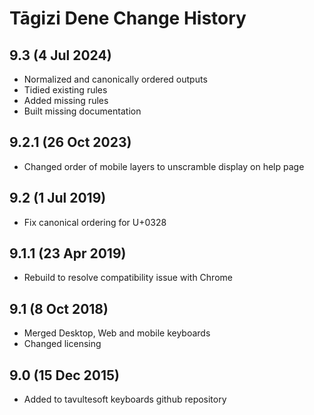 Tāgizi Dene Change History
============================
9.3 (4 Jul 2024)
-----------------
* Normalized and canonically ordered outputs
* Tidied existing rules
* Added missing rules
* Built missing documentation

9.2.1 (26 Oct 2023)
-----------------
* Changed order of mobile layers to unscramble display on help page

9.2 (1 Jul 2019)
-----------------
* Fix canonical ordering for U+0328

9.1.1 (23 Apr 2019)
-----------------
* Rebuild to resolve compatibility issue with Chrome

9.1 (8 Oct 2018)
-----------------
* Merged Desktop, Web and mobile keyboards
* Changed licensing

9.0 (15 Dec 2015)
-----------------

* Added to tavultesoft keyboards github repository
